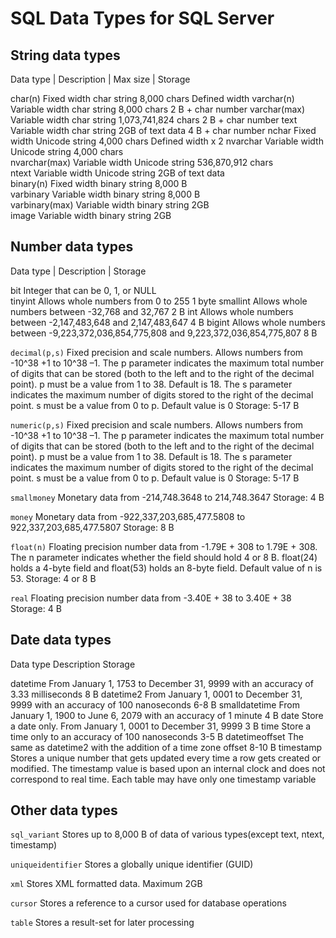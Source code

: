 # SQL Data Types for SQL Server


## String data types

Data type     | Description                     | Max size          | Storage

char(n)         Fixed width char string         8,000 chars           Defined width
varchar(n)      Variable width char string      8,000 chars           2 B + char number
varchar(max)    Variable width char string      1,073,741,824 chars   2 B + char number
text            Variable width char string      2GB of text data      4 B + char number
nchar           Fixed width Unicode string      4,000 chars           Defined width x 2
nvarchar        Variable width Unicode string   4,000 chars     
nvarchar(max)   Variable width Unicode string   536,870,912 chars     
ntext           Variable width Unicode string   2GB of text data     
binary(n)       Fixed width binary string       8,000 B     
varbinary       Variable width binary string    8,000 B     
varbinary(max)  Variable width binary string    2GB     
image           Variable width binary string    2GB


## Number data types

Data type | Description | Storage

bit           Integer that can be 0, 1, or NULL     
tinyint       Allows whole numbers from 0 to 255    1 byte
smallint      Allows whole numbers between -32,768 and 32,767    2 B
int           Allows whole numbers between -2,147,483,648 and 2,147,483,647    4 B
bigint        Allows whole numbers between -9,223,372,036,854,775,808 and 9,223,372,036,854,775,807    8 B

`decimal(p,s)`
Fixed precision and scale numbers.
Allows numbers from -10^38 +1 to 10^38 –1.
The p parameter indicates the maximum total number of digits that can be stored (both to the left and to the right of the decimal point). p must be a value from 1 to 38. Default is 18.
The s parameter indicates the maximum number of digits stored to the right of the decimal point. s must be a value from 0 to p. Default value is 0
Storage: 5-17 B

`numeric(p,s)`
Fixed precision and scale numbers.
Allows numbers from -10^38 +1 to 10^38 –1.
The p parameter indicates the maximum total number of digits that can be stored (both to the left and to the right of the decimal point). p must be a value from 1 to 38. Default is 18.
The s parameter indicates the maximum number of digits stored to the right of the decimal point. s must be a value from 0 to p. Default value is 0
Storage: 5-17 B

`smallmoney`
Monetary data from -214,748.3648 to 214,748.3647
Storage: 4 B

`money`
Monetary data from -922,337,203,685,477.5808 to 922,337,203,685,477.5807
Storage: 8 B

`float(n)`
Floating precision number data from -1.79E + 308 to 1.79E + 308.
The n parameter indicates whether the field should hold 4 or 8 B. float(24) holds a 4-byte field and float(53) holds an 8-byte field. Default value of n is 53.
Storage: 4 or 8 B

`real`
Floating precision number data from -3.40E + 38 to 3.40E + 38
Storage: 4 B


## Date data types

Data type    Description    Storage

datetime    From January 1, 1753 to December 31, 9999 with an accuracy of 3.33 milliseconds    8 B
datetime2    From January 1, 0001 to December 31, 9999 with an accuracy of 100 nanoseconds    6-8 B
smalldatetime    From January 1, 1900 to June 6, 2079 with an accuracy of 1 minute    4 B
date    Store a date only. From January 1, 0001 to December 31, 9999    3 B
time    Store a time only to an accuracy of 100 nanoseconds    3-5 B
datetimeoffset    The same as datetime2 with the addition of a time zone offset    8-10 B
timestamp    Stores a unique number that gets updated every time a row gets created or modified. The timestamp value is based upon an internal clock and does not correspond to real time. Each table may have only one timestamp variable


## Other data types

`sql_variant`
Stores up to 8,000 B of data of various types(except text, ntext, timestamp)

`uniqueidentifier`
Stores a globally unique identifier (GUID)

`xml`
Stores XML formatted data. Maximum 2GB

`cursor`
Stores a reference to a cursor used for database operations

`table`
Stores a result-set for later processing




